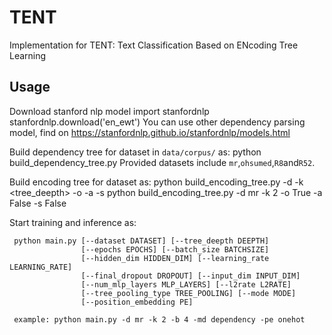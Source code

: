 # TENT
Implementation for TENT: Text Classification Based on ENcoding Tree Learning
## Usage
Download stanford nlp model
    import stanfordnlp
    stanfordnlp.download('en_ewt')
You can use other dependency parsing model, find on https://stanfordnlp.github.io/stanfordnlp/models.html

Build dependency tree for dataset in `data/corpus/` as:
python build_dependency_tree.py <dataset>
Provided datasets include `mr`,`ohsumed`,`R8`and`R52`. 

Build encoding tree for dataset as:
python build_encoding_tree.py -d <dataset> -k <tree_deepth> -o <onehot> -a <add> -s <stop>
python build_encoding_tree.py -d mr -k 2 -o True -a False -s False

Start training and inference as:
    
     python main.py [--dataset DATASET] [--tree_deepth DEEPTH]
                    [--epochs EPOCHS] [--batch_size BATCHSIZE]
                    [--hidden_dim HIDDEN_DIM] [--learning_rate LEARNING_RATE]
                    [--final_dropout DROPOUT] [--input_dim INPUT_DIM]
                    [--num_mlp_layers MLP_LAYERS] [--l2rate L2RATE]
                    [--tree_pooling_type TREE_POOLING] [--mode MODE]
                    [--position_embedding PE] 
    
     example: python main.py -d mr -k 2 -b 4 -md dependency -pe onehot
